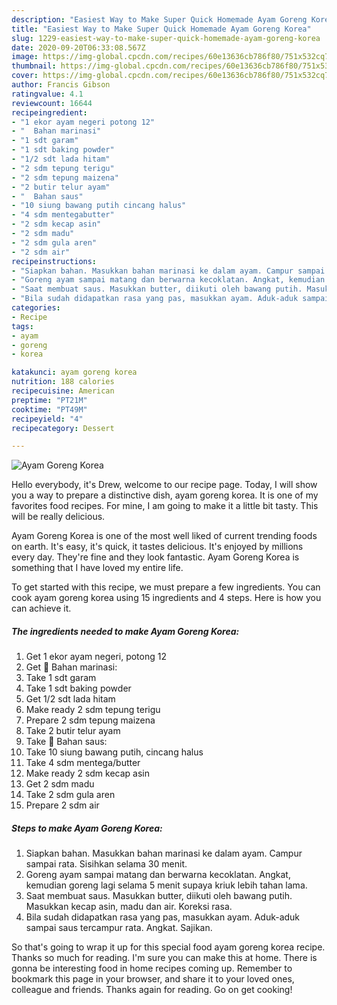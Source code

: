 ```yaml
---
description: "Easiest Way to Make Super Quick Homemade Ayam Goreng Korea"
title: "Easiest Way to Make Super Quick Homemade Ayam Goreng Korea"
slug: 1229-easiest-way-to-make-super-quick-homemade-ayam-goreng-korea
date: 2020-09-20T06:33:08.567Z
image: https://img-global.cpcdn.com/recipes/60e13636cb786f80/751x532cq70/ayam-goreng-korea-foto-resep-utama.jpg
thumbnail: https://img-global.cpcdn.com/recipes/60e13636cb786f80/751x532cq70/ayam-goreng-korea-foto-resep-utama.jpg
cover: https://img-global.cpcdn.com/recipes/60e13636cb786f80/751x532cq70/ayam-goreng-korea-foto-resep-utama.jpg
author: Francis Gibson
ratingvalue: 4.1
reviewcount: 16644
recipeingredient:
- "1 ekor ayam negeri potong 12"
- "  Bahan marinasi"
- "1 sdt garam"
- "1 sdt baking powder"
- "1/2 sdt lada hitam"
- "2 sdm tepung terigu"
- "2 sdm tepung maizena"
- "2 butir telur ayam"
- "  Bahan saus"
- "10 siung bawang putih cincang halus"
- "4 sdm mentegabutter"
- "2 sdm kecap asin"
- "2 sdm madu"
- "2 sdm gula aren"
- "2 sdm air"
recipeinstructions:
- "Siapkan bahan. Masukkan bahan marinasi ke dalam ayam. Campur sampai rata. Sisihkan selama 30 menit."
- "Goreng ayam sampai matang dan berwarna kecoklatan. Angkat, kemudian goreng lagi selama 5 menit supaya kriuk lebih tahan lama."
- "Saat membuat saus. Masukkan butter, diikuti oleh bawang putih. Masukkan kecap asin, madu dan air. Koreksi rasa."
- "Bila sudah didapatkan rasa yang pas, masukkan ayam. Aduk-aduk sampai saus tercampur rata. Angkat. Sajikan."
categories:
- Recipe
tags:
- ayam
- goreng
- korea

katakunci: ayam goreng korea 
nutrition: 188 calories
recipecuisine: American
preptime: "PT21M"
cooktime: "PT49M"
recipeyield: "4"
recipecategory: Dessert

---
```



![Ayam Goreng Korea](https://img-global.cpcdn.com/recipes/60e13636cb786f80/751x532cq70/ayam-goreng-korea-foto-resep-utama.jpg)

Hello everybody, it's Drew, welcome to our recipe page. Today, I will show you a way to prepare a distinctive dish, ayam goreng korea. It is one of my favorites food recipes. For mine, I am going to make it a little bit tasty. This will be really delicious.

Ayam Goreng Korea is one of the most well liked of current trending foods on earth. It's easy, it's quick, it tastes delicious. It's enjoyed by millions every day. They're fine and they look fantastic. Ayam Goreng Korea is something that I have loved my entire life.




To get started with this recipe, we must prepare a few ingredients. You can cook ayam goreng korea using 15 ingredients and 4 steps. Here is how you can achieve it.

<!--inarticleads1-->

##### The ingredients needed to make Ayam Goreng Korea:

1. Get 1 ekor ayam negeri, potong 12
1. Get  🥣 Bahan marinasi:
1. Take 1 sdt garam
1. Take 1 sdt baking powder
1. Get 1/2 sdt lada hitam
1. Make ready 2 sdm tepung terigu
1. Prepare 2 sdm tepung maizena
1. Take 2 butir telur ayam
1. Take  🍛 Bahan saus:
1. Take 10 siung bawang putih, cincang halus
1. Take 4 sdm mentega/butter
1. Make ready 2 sdm kecap asin
1. Get 2 sdm madu
1. Take 2 sdm gula aren
1. Prepare 2 sdm air




<!--inarticleads2-->

##### Steps to make Ayam Goreng Korea:

1. Siapkan bahan. Masukkan bahan marinasi ke dalam ayam. Campur sampai rata. Sisihkan selama 30 menit.
1. Goreng ayam sampai matang dan berwarna kecoklatan. Angkat, kemudian goreng lagi selama 5 menit supaya kriuk lebih tahan lama.
1. Saat membuat saus. Masukkan butter, diikuti oleh bawang putih. Masukkan kecap asin, madu dan air. Koreksi rasa.
1. Bila sudah didapatkan rasa yang pas, masukkan ayam. Aduk-aduk sampai saus tercampur rata. Angkat. Sajikan.




So that's going to wrap it up for this special food ayam goreng korea recipe. Thanks so much for reading. I'm sure you can make this at home. There is gonna be interesting food in home recipes coming up. Remember to bookmark this page in your browser, and share it to your loved ones, colleague and friends. Thanks again for reading. Go on get cooking!
